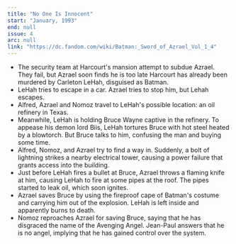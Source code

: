 ```yaml
---
title: "No One Is Innocent"
start: "January, 1993"
end: null
issue: 4
arc: null
link: "https://dc.fandom.com/wiki/Batman:_Sword_of_Azrael_Vol_1_4"
---
```


- The  security team at Harcourt's mansion attempt to subdue Azrael. They fail, but Azrael soon finds he is too late Harcourt has already been murdered by Carleton LeHah, disguised as Batman.
- LeHah tries to escape in a car. Azrael tries to stop him, but Lehah escapes.
- Alfred, Azrael and Nomoz travel to LeHah's possible location: an oil refinery in Texas.
- Meanwhile, LeHah is holding Bruce Wayne captive in the refinery. To appease his demon lord Biis, LeHah tortures Bruce with hot steel heated by a blowtorch. But Bruce talks to him, confusing the man and buying some time.
- Alfred, Nomoz, and Azrael try to find a way in. Suddenly, a bolt of lightning strikes a nearby electrical tower, causing a power failure that grants access into the building. 
- Just before LeHah fires a bullet at Bruce, Azrael throws a flaming knife at him, causing LeHah to fire at some pipes at the roof. The pipes started to leak oil, which soon ignites.
- Azrael saves Bruce by using the fireproof cape of Batman's costume and carrying him out of the explosion. LeHah is left inside and apparently burns to death.
- Nomoz reproaches Azrael for saving Bruce, saying that he has disgraced the name of the Avenging Angel. Jean-Paul answers that he is no angel, implying that he has gained control over the system.
